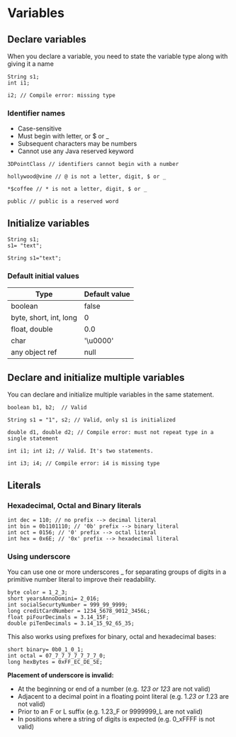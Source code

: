 # Variables

## Declare variables
When you declare a variable, you need to state the variable type along with giving it a
name

```
String s1;
int i1;

i2; // Compile error: missing type
```

### Identifier names 
* Case-sensitive
* Must begin with letter, or $ or _
* Subsequent characters may be numbers
* Cannot use any Java reserved keyword

```
3DPointClass // identifiers cannot begin with a number

hollywood@vine // @ is not a letter, digit, $ or _

*$coffee // * is not a letter, digit, $ or _

public // public is a reserved word 
```

## Initialize variables
```
String s1;
s1= "text";

String s1="text"; 
```

### Default initial values
Type | Default value
--- | --- 
boolean | false 
byte, short, int, long | 0 
float, double | 0.0 
char | '\u0000' 
any object ref | null


## Declare and initialize multiple variables
You can declare and initialize multiple variables in the same statement. 
```
boolean b1, b2;  // Valid

String s1 = "1", s2; // Valid, only s1 is initialized

double d1, double d2; // Compile error: must not repeat type in a single statement

int i1; int i2; // Valid. It's two statements.

int i3; i4; // Compile error: i4 is missing type
```

## Literals

### Hexadecimal, Octal and Binary literals
```
int dec = 110; // no prefix --> decimal literal
int bin = 0b1101110; // '0b' prefix --> binary literal
int oct = 0156; // '0' prefix --> octal literal
int hex = 0x6E; // '0x' prefix --> hexadecimal literal
```

### Using underscore
You can use one or more underscores _ for separating groups of digits in a primitive
number literal to improve their readability.
```
byte color = 1_2_3;
short yearsAnnoDomini= 2_016;
int socialSecurtyNumber = 999_99_9999;
long creditCardNumber = 1234_5678_9012_3456L;
float piFourDecimals = 3.14_15F;
double piTenDecimals = 3.14_15_92_65_35;
```
This also works using prefixes for binary, octal and hexadecimal bases:
```
short binary= 0b0_1_0_1;
int octal = 07_7_7_7_7_7_7_7_0;
long hexBytes = 0xFF_EC_DE_5E;
```
__Placement of underscore is invalid:__
* At the beginning or end of a number (e.g. _123 or 123_ are not valid)
* Adjacent to a decimal point in a floating point literal (e.g. 1._23 or 1_.23 are not valid)
* Prior to an F or L suffix (e.g. 1.23_F or 9999999_L are not valid)
* In positions where a string of digits is expected (e.g. 0_xFFFF is not valid)



